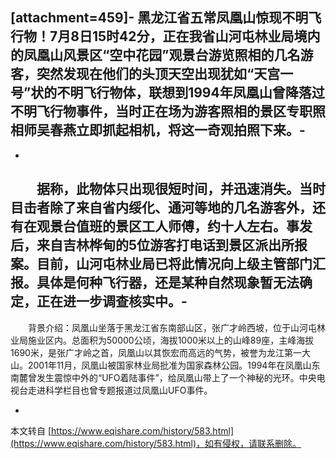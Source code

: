 \[attachment=459\]-
黑龙江省五常凤凰山惊现不明飞行物！7月8日15时42分，正在我省山河屯林业局境内的凤凰山风景区“空中花园”观景台游览照相的几名游客，突然发现在他们的头顶天空出现犹如“天宫一号”状的不明飞行物体，联想到1994年凤凰山曾降落过不明飞行物事件，当时正在场为游客照相的景区专职照相师吴春燕立即抓起相机，将这一奇观拍照下来。-
-
-
　　据称，此物体只出现很短时间，并迅速消失。当时目击者除了来自省内绥化、通河等地的几名游客外，还有在观景台值班的景区工人师傅，约十人左右。事发后，来自吉林桦甸的5位游客打电话到景区派出所报案。目前，山河屯林业局已将此情况向上级主管部门汇报。具体是何种飞行器，还是某种自然现象暂无法确定，正在进一步调查核实中。-
-
　　背景介绍：凤凰山坐落于黑龙江省东南部山区，张广才岭西坡，位于山河屯林业局施业区内。总面积为50000公顷，海拔1000米以上的山峰89座，主峰海拔1690米，是张广才岭之首，凤凰山以其恢宏而高远的气势，被誉为龙江第一大山。2001年11月，凤凰山被国家林业局批准为国家森林公园。1994年在凤凰山东南麓曾发生震惊中外的“UFO着陆事件”，给凤凰山带上了一个神秘的光环。中央电视台走进科学栏目也曾专题报道过凤凰山UFO事件。

-

本文转自 [https://www.eqishare.com/history/583.html](https://www.eqishare.com/history/583.html)，如有侵权，请联系删除。